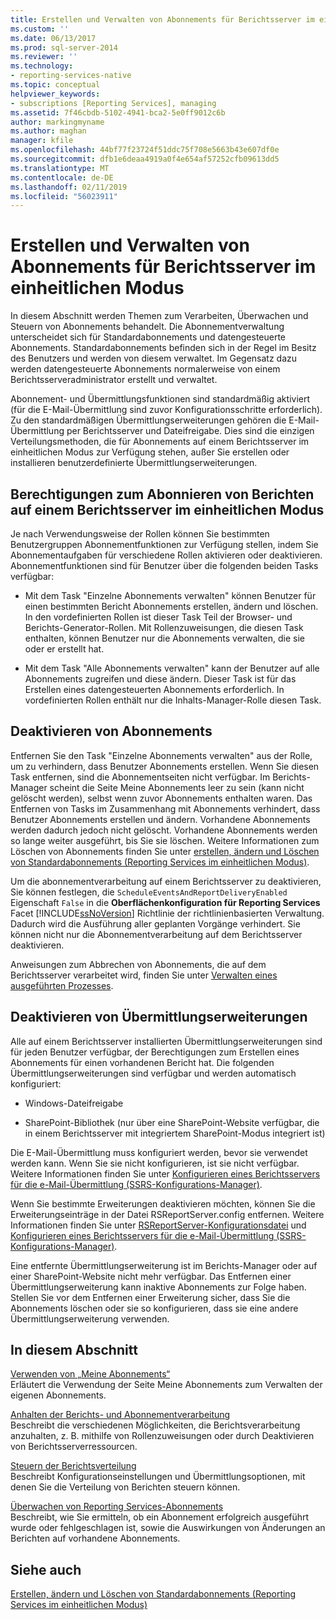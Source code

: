 ```yaml
---
title: Erstellen und Verwalten von Abonnements für Berichtsserver im einheitlichen Modus | Microsoft-Dokumentation
ms.custom: ''
ms.date: 06/13/2017
ms.prod: sql-server-2014
ms.reviewer: ''
ms.technology:
- reporting-services-native
ms.topic: conceptual
helpviewer_keywords:
- subscriptions [Reporting Services], managing
ms.assetid: 7f46cbdb-5102-4941-bca2-5e0ff9012c6b
author: markingmyname
ms.author: maghan
manager: kfile
ms.openlocfilehash: 44bf77f23724f51ddc75f708e5663b43e607df0e
ms.sourcegitcommit: dfb1e6deaa4919a0f4e654af57252cfb09613dd5
ms.translationtype: MT
ms.contentlocale: de-DE
ms.lasthandoff: 02/11/2019
ms.locfileid: "56023911"
---
```

# <a name="create-and-manage-subscriptions-for-native-mode-report-servers"></a>Erstellen und Verwalten von Abonnements für Berichtsserver im einheitlichen Modus
  In diesem Abschnitt werden Themen zum Verarbeiten, Überwachen und Steuern von Abonnements behandelt. Die Abonnementverwaltung unterscheidet sich für Standardabonnements und datengesteuerte Abonnements. Standardabonnements befinden sich in der Regel im Besitz des Benutzers und werden von diesem verwaltet. Im Gegensatz dazu werden datengesteuerte Abonnements normalerweise von einem Berichtsserveradministrator erstellt und verwaltet.  
  
 Abonnement- und Übermittlungsfunktionen sind standardmäßig aktiviert (für die E-Mail-Übermittlung sind zuvor Konfigurationsschritte erforderlich). Zu den standardmäßigen Übermittlungserweiterungen gehören die E-Mail-Übermittlung per Berichtsserver und Dateifreigabe. Dies sind die einzigen Verteilungsmethoden, die für Abonnements auf einem Berichtsserver im einheitlichen Modus zur Verfügung stehen, außer Sie erstellen oder installieren benutzerdefinierte Übermittlungserweiterungen.  
  
## <a name="permissions-for-subscribing-to-reports-on-a-native-mode-report-server"></a>Berechtigungen zum Abonnieren von Berichten auf einem Berichtsserver im einheitlichen Modus  
 Je nach Verwendungsweise der Rollen können Sie bestimmten Benutzergruppen Abonnementfunktionen zur Verfügung stellen, indem Sie Abonnementaufgaben für verschiedene Rollen aktivieren oder deaktivieren. Abonnementfunktionen sind für Benutzer über die folgenden beiden Tasks verfügbar:  
  
-   Mit dem Task "Einzelne Abonnements verwalten" können Benutzer für einen bestimmten Bericht Abonnements erstellen, ändern und löschen. In den vordefinierten Rollen ist dieser Task Teil der Browser- und Berichts-Generator-Rollen. Mit Rollenzuweisungen, die diesen Task enthalten, können Benutzer nur die Abonnements verwalten, die sie oder er erstellt hat.  
  
-   Mit dem Task "Alle Abonnements verwalten" kann der Benutzer auf alle Abonnements zugreifen und diese ändern. Dieser Task ist für das Erstellen eines datengesteuerten Abonnements erforderlich. In vordefinierten Rollen enthält nur die Inhalts-Manager-Rolle diesen Task.  
  
## <a name="disabling-subscriptions"></a>Deaktivieren von Abonnements  
 Entfernen Sie den Task "Einzelne Abonnements verwalten" aus der Rolle, um zu verhindern, dass Benutzer Abonnements erstellen. Wenn Sie diesen Task entfernen, sind die Abonnementseiten nicht verfügbar. Im Berichts-Manager scheint die Seite Meine Abonnements leer zu sein (kann nicht gelöscht werden), selbst wenn zuvor Abonnements enthalten waren. Das Entfernen von Tasks im Zusammenhang mit Abonnements verhindert, dass Benutzer Abonnements erstellen und ändern. Vorhandene Abonnements werden dadurch jedoch nicht gelöscht. Vorhandene Abonnements werden so lange weiter ausgeführt, bis Sie sie löschen. Weitere Informationen zum Löschen von Abonnements finden Sie unter [erstellen, ändern und Löschen von Standardabonnements &#40;Reporting Services im einheitlichen Modus&#41;](subscriptions/create-and-manage-subscriptions-for-native-mode-report-servers.md).  
  
 Um die abonnementverarbeitung auf einem Berichtsserver zu deaktivieren, Sie können festlegen, die `ScheduleEventsAndReportDeliveryEnabled` Eigenschaft `False` in die **Oberflächenkonfiguration für Reporting Services** Facet [!INCLUDE[ssNoVersion](../includes/ssnoversion-md.md)] Richtlinie der richtlinienbasierten Verwaltung. Dadurch wird die Ausführung aller geplanten Vorgänge verhindert. Sie können nicht nur die Abonnementverarbeitung auf dem Berichtsserver deaktivieren.  
  
 Anweisungen zum Abbrechen von Abonnements, die auf dem Berichtsserver verarbeitet wird, finden Sie unter [Verwalten eines ausgeführten Prozesses](subscriptions/manage-a-running-process.md).  
  
## <a name="disabling-delivery-extensions"></a>Deaktivieren von Übermittlungserweiterungen  
 Alle auf einem Berichtsserver installierten Übermittlungserweiterungen sind für jeden Benutzer verfügbar, der Berechtigungen zum Erstellen eines Abonnements für einen vorhandenen Bericht hat. Die folgenden Übermittlungserweiterungen sind verfügbar und werden automatisch konfiguriert:  
  
-   Windows-Dateifreigabe  
  
-   SharePoint-Bibliothek (nur über eine SharePoint-Website verfügbar, die in einem Berichtsserver mit integriertem SharePoint-Modus integriert ist)  
  
 Die E-Mail-Übermittlung muss konfiguriert werden, bevor sie verwendet werden kann. Wenn Sie sie nicht konfigurieren, ist sie nicht verfügbar. Weitere Informationen finden Sie unter [Konfigurieren eines Berichtsservers für die e-Mail-Übermittlung &#40;SSRS-Konfigurations-Manager&#41;](../../2014/sql-server/install/configure-a-report-server-for-e-mail-delivery-ssrs-configuration-manager.md).  
  
 Wenn Sie bestimmte Erweiterungen deaktivieren möchten, können Sie die Erweiterungseinträge in der Datei RSReportServer.config entfernen. Weitere Informationen finden Sie unter [RSReportServer-Konfigurationsdatei](report-server/rsreportserver-config-configuration-file.md) und [Konfigurieren eines Berichtsservers für die e-Mail-Übermittlung &#40;SSRS-Konfigurations-Manager&#41;](../../2014/sql-server/install/configure-a-report-server-for-e-mail-delivery-ssrs-configuration-manager.md).  
  
 Eine entfernte Übermittlungserweiterung ist im Berichts-Manager oder auf einer SharePoint-Website nicht mehr verfügbar. Das Entfernen einer Übermittlungserweiterung kann inaktive Abonnements zur Folge haben. Stellen Sie vor dem Entfernen einer Erweiterung sicher, dass Sie die Abonnements löschen oder sie so konfigurieren, dass sie eine andere Übermittlungserweiterung verwenden.  
  
## <a name="in-this-section"></a>In diesem Abschnitt  
 [Verwenden von „Meine Abonnements“](subscriptions/use-my-subscriptions-native-mode-report-server.md)  
 Erläutert die Verwendung der Seite Meine Abonnements zum Verwalten der eigenen Abonnements.  
  
 [Anhalten der Berichts- und Abonnementverarbeitung](subscriptions/disable-or-pause-report-and-subscription-processing.md)  
 Beschreibt die verschiedenen Möglichkeiten, die Berichtsverarbeitung anzuhalten, z. B. mithilfe von Rollenzuweisungen oder durch Deaktivieren von Berichtsserverressourcen.  
  
 [Steuern der Berichtsverteilung](../../2014/reporting-services/control-report-distribution.md)  
 Beschreibt Konfigurationseinstellungen und Übermittlungsoptionen, mit denen Sie die Verteilung von Berichten steuern können.  
  
 [Überwachen von Reporting Services-Abonnements](subscriptions/monitor-reporting-services-subscriptions.md)  
 Beschreibt, wie Sie ermitteln, ob ein Abonnement erfolgreich ausgeführt wurde oder fehlgeschlagen ist, sowie die Auswirkungen von Änderungen an Berichten auf vorhandene Abonnements.  
  
## <a name="see-also"></a>Siehe auch  
 [Erstellen, ändern und Löschen von Standardabonnements &#40;Reporting Services im einheitlichen Modus&#41;](subscriptions/create-and-manage-subscriptions-for-native-mode-report-servers.md)  
  
  
